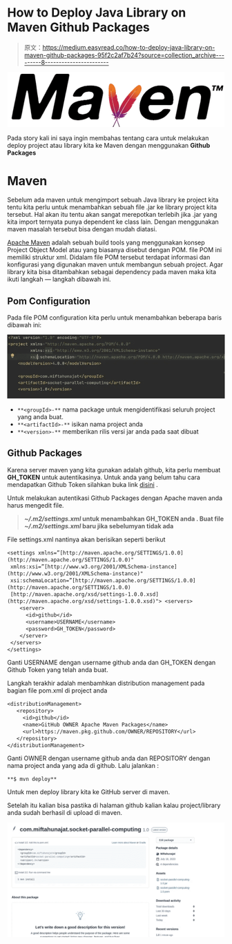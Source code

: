 # How to Deploy Java Library on Maven Github Packages

> 原文：<https://medium.easyread.co/how-to-deploy-java-library-on-maven-github-packages-95f2c2af7b24?source=collection_archive---------8----------------------->

![](img/d2a3315791f8ee4cae278ef3a41f575b.png)

Pada story kali ini saya ingin membahas tentang cara untuk melakukan deploy project atau library kita ke Maven dengan menggunakan **Github Packages**

# Maven

Sebelum ada maven untuk mengimport sebuah Java library ke project kita tentu kita perlu untuk menambahkan sebuah file .jar ke library project kita tersebut. Hal akan itu tentu akan sangat merepotkan terlebih jika .jar yang kita import ternyata punya dependent ke class lain. Dengan menggunakan maven masalah tersebut bisa dengan mudah diatasi.

[Apache Maven](https://maven.apache.org/) adalah sebuah build tools yang menggunakan konsep Project Object Model atau yang biasanya disebut dengan POM. file POM ini memiliki struktur xml. Didalam file POM tersebut terdapat informasi dan konfigurasi yang digunakan maven untuk membangun sebuah project. Agar library kita bisa ditambahkan sebagai dependency pada maven maka kita ikuti langkah — langkah dibawah ini.

## Pom Configuration

Pada file POM configuration kita perlu untuk menambahkan beberapa baris dibawah ini:

![](img/9017b245f94d79b61891e261c61b256a.png)

*   `**<groupId>-**` nama package untuk mengidentifikasi seluruh project yang anda buat.
*   `**<artifactId>-**` isikan nama project anda
*   `**<version>-**` memberikan rilis versi jar anda pada saat dibuat

## **Github Packages**

Karena server maven yang kita gunakan adalah github, kita perlu membuat **GH_TOKEN** untuk autentikasinya. Untuk anda yang belum tahu cara mendapatkan Github Token silahkan buka link [disini](https://docs.github.com/en/github/authenticating-to-github/creating-a-personal-access-token) .

Untuk melakukan autentikasi Github Packages dengan Apache maven anda harus mengedit file.

> ***~/.m2/settings.xml* untuk menambahkan GH_TOKEN anda . Buat file *~/.m2/settings.xml* baru jika sebelumyan tidak ada**

File settings.xml nantinya akan berisikan seperti berikut

```
<settings xmlns=”[http://maven.apache.org/SETTINGS/1.0.0](http://maven.apache.org/SETTINGS/1.0.0)"
 xmlns:xsi=”[http://www.w3.org/2001/XMLSchema-instance](http://www.w3.org/2001/XMLSchema-instance)"
 xsi:schemaLocation=”[http://maven.apache.org/SETTINGS/1.0.0](http://maven.apache.org/SETTINGS/1.0.0)
 [http://maven.apache.org/xsd/settings-1.0.0.xsd](http://maven.apache.org/xsd/settings-1.0.0.xsd)"> <servers>
    <server>
      <id>github</id>
      <username>USERNAME</username>
      <password>GH_TOKEN</password>
    </server>
 </servers>
</settings>
```

Ganti USERNAME dengan username github anda dan GH_TOKEN dengan Github Token yang telah anda buat.

Langkah terakhir adalah menbamhkan distribution management pada bagian file pom.xml di project anda

```
<distributionManagement>
   <repository>
     <id>github</id>
     <name>GitHub OWNER Apache Maven Packages</name>
     <url>https://maven.pkg.github.com/OWNER/REPOSITORY</url>
   </repository>
</distributionManagement>
```

Ganti OWNER dengan username github anda dan REPOSITORY dengan nama project anda yang ada di github. Lalu jalankan :

```
**$ mvn deploy** 
```

Untuk men deploy library kita ke GitHub server di maven.

Setelah itu kalian bisa pastika di halaman github kalian kalau project/library anda sudah berhasil di upload di maven.

![](img/1ae74534e3993c46a5a6d547c5a899ae.png)